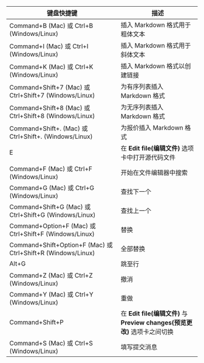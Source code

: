 | 键盘快捷键 | 描述 |
| --- | --- |
| Command+B (Mac) 或 Ctrl+B (Windows/Linux) | 插入 Markdown 格式用于粗体文本 |
| Command+I (Mac) 或 Ctrl+I (Windows/Linux) | 插入 Markdown 格式用于斜体文本 |
| Command+K (Mac) 或 Ctrl+K (Windows/Linux) | 插入 Markdown 格式以创建链接 |
| Command+Shift+7 (Mac) 或 Ctrl+Shift+7 (Windows/Linux) | 为有序列表插入 Markdown 格式 |
| Command+Shift+8 (Mac) 或 Ctrl+Shift+8 (Windows/Linux) | 为无序列表插入 Markdown 格式 |
| Command+Shift+. (Mac) 或 Ctrl+Shift+. (Windows/Linux) | 为报价插入 Markdown 格式|
| E | 在 **Edit file(编辑文件)** 选项卡中打开源代码文件 |
| Command+F (Mac) 或 Ctrl+F (Windows/Linux) | 开始在文件编辑器中搜索 |
| Command+G (Mac) 或 Ctrl+G (Windows/Linux) | 查找下一个 |
| Command+Shift+G (Mac) 或 Ctrl+Shift+G (Windows/Linux) | 查找上一个 |
| Command+Option+F (Mac) 或 Ctrl+Shift+F (Windows/Linux) | 替换 |
| Command+Shift+Option+F (Mac) 或 Ctrl+Shift+R (Windows/Linux) | 全部替换 |
| Alt+G | 跳至行 |
| Command+Z (Mac) 或 Ctrl+Z (Windows/Linux) | 撤消 |
| Command+Y (Mac) 或 Ctrl+Y (Windows/Linux) | 重做 |
| Command+Shift+P | 在 **Edit file(编辑文件)** 与 **Preview changes(预览更改)** 选项卡之间切换 |
| Command+S (Mac) 或 Ctrl+S (Windows/Linux) | 填写提交消息 |
